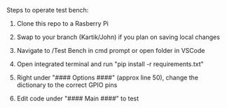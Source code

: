 Steps to operate test bench:

1. Clone this repo to a Rasberry Pi

2. Swap to your branch (Kartik/John) if you plan on saving local changes 

3. Navigate to /Test Bench in cmd prompt or open folder in VSCode

4. Open integrated terminal and run "pip install -r requirements.txt"

5. Right under "#### Options ####" (approx line 50), change the dictionary to the correct GPIO pins

6. Edit code under "#### Main ####" to test